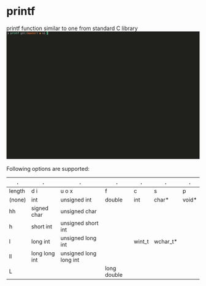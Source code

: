 # printf
printf function similar to one from standard C library
<img src="ft_printf.gif" alt="push-swap-animated" width="600"/>

Following options are supported:

|. |. |. |. |. |. |. |
|--|--|--|--|--|--|--|
|length	| d i |	u o x | f  |	c |	s |	p |
|(none)	| int	| unsigned int|	double|	int |	char*|	void* |
|hh	| signed char |	unsigned char	|	| | | |
|h	| short int	|unsigned short int	|	| | | |
|l	| long int	| unsigned long int	|	| wint_t	| wchar_t*	| |
|ll |	long long int |	unsigned long long int|	| | | |
|L	| | |		long double| | | |				
